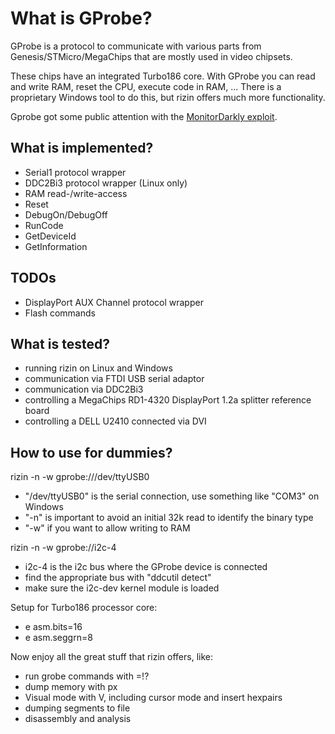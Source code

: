 What is GProbe?
===============
GProbe is a protocol to communicate with various parts from
Genesis/STMicro/MegaChips that are mostly used in video chipsets.

These chips have an integrated Turbo186 core. With GProbe you can read and write
RAM, reset the CPU, execute code in RAM, ...
There is a proprietary Windows tool to do this, but rizin offers much more
functionality.

Gprobe got some public attention with the
[MonitorDarkly exploit](https://github.com/RedBalloonShenanigans/MonitorDarkly).

What is implemented?
--------------------
- Serial1 protocol wrapper
- DDC2Bi3 protocol wrapper (Linux only)
- RAM read-/write-access
- Reset
- DebugOn/DebugOff
- RunCode
- GetDeviceId
- GetInformation

TODOs
-----
- DisplayPort AUX Channel protocol wrapper
- Flash commands

What is tested?
---------------
- running rizin on Linux and Windows
- communication via FTDI USB serial adaptor
- communication via DDC2Bi3
- controlling a MegaChips RD1-4320 DisplayPort 1.2a splitter reference board
- controlling a DELL U2410 connected via DVI

How to use for dummies?
-----------------------
rizin -n -w gprobe:///dev/ttyUSB0
- "/dev/ttyUSB0" is the serial connection, use something like "COM3" on Windows
- "-n" is important to avoid an initial 32k read to identify the binary type
- "-w" if you want to allow writing to RAM

rizin -n -w gprobe://i2c-4
- i2c-4 is the i2c bus where the GProbe device is connected
- find the appropriate bus with "ddcutil detect"
- make sure the i2c-dev kernel module is loaded

Setup for Turbo186 processor core:
- e asm.bits=16
- e asm.seggrn=8

Now enjoy all the great stuff that rizin offers, like:
- run grobe commands with =!?
- dump memory with px
- Visual mode with V, including cursor mode and insert hexpairs
- dumping segments to file
- disassembly and analysis
